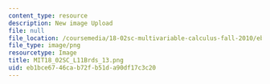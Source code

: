 ```yaml
---
content_type: resource
description: New image Upload
file: null
file_location: /coursemedia/18-02sc-multivariable-calculus-fall-2010/eb1bce6746cab72fb51da90df17c3c20_MIT18_02SC_L11Brds_13.png
file_type: image/png
resourcetype: Image
title: MIT18_02SC_L11Brds_13.png
uid: eb1bce67-46ca-b72f-b51d-a90df17c3c20
---
```

